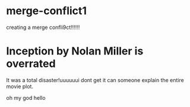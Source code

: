 # merge-conflict1

creating a merge confli9ct!!!!!!

# Inception by Nolan Miller is overrated
It was a total disaster!uuuuuui dont get it can someone explain the entire movie plot.

oh my god
hello
